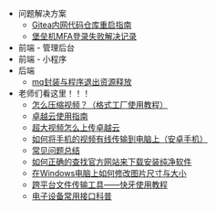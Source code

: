 <!-- _sidebar.md -->

* 问题解决方案
  * [Gitea内网代码仓库重启指南](/docs_md/Gitea内网代码仓库重启指南.md) <!--注意这里是相对路径-->
  * [堡垒机MFA登录失败解决记录](/docs_md/jumpserver堡垒机mfa登录失败/umpServer堡垒机MFA登录失败的解决记录.md)
* 前端 - 管理后台
* 前端 - 小程序
* 后端
  * [mq封装与程序退出资源释放](/docs_md/后端/mq封装与程序退出资源释放/mq封装与程序退出资源释放.md)
* 老师们看这里！！！
  * [怎么压缩视频？（格式工厂使用教程）](/docs_md/怎么压缩视频？（格式工厂使用教程）/怎么压缩视频？（格式工厂使用教程）.md)
  * [卓越云使用指南](/docs_md/卓越云使用指南/卓越云使用指南.md)
  * [超大视频怎么上传卓越云](/docs_md/超大视频怎么上传卓越云/超大视频怎么上传卓越云.md)
  * [如何将手机的视频有线传输到电脑上（安卓手机）](/docs_md/如何将手机的视频有线传输到电脑上（安卓手机）/如何将手机的视频有线传输到电脑上（安卓手机）.md)
  * [常见问题总结](/docs_md/常见问题总结/常见问题总结.md)
  * [如何正确的查找官方网站来下载安装纯净软件](/docs_md/如何正确的查找官方网站来下载安装纯净软件/如何正确的查找官方网站来下载安装纯净软件.md)
  * [在Windows电脑上如何修改图片尺寸与大小](/docs_md/在Windows电脑上如何修改图片尺寸与大小/在Windows电脑上如何修改图片尺寸与大小.md)
  * [跨平台文件传输工具——快牙使用教程](/docs_md/跨平台文件传输工具——快牙使用教程/跨平台文件传输工具——快牙使用教程.md)
  * [电子设备常用接口科普](/docs_md/电子设备常用接口科普/电子设备常用接口科普.md)